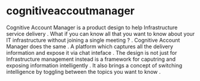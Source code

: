 # cognitiveaccoutmanager

Cognitive Account Manager is a product design to help  Infrastructure service delivery . What if you can know all that you want to know about your IT infrastructure 
without joining a single meeting ? .  Cognitive Account Manager does the same . A platform which captures all the delivery information and expose it 
via chat inteface . The design is not just for Infrastructure management instead is a framework for caputring and exposing information  intelligently . 
It also brings a concept of switching intelligence by toggling between the topics you want to know . 
